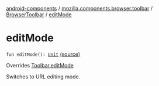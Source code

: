 [android-components](../../index.md) / [mozilla.components.browser.toolbar](../index.md) / [BrowserToolbar](index.md) / [editMode](./edit-mode.md)

# editMode

`fun editMode(): `[`Unit`](https://kotlinlang.org/api/latest/jvm/stdlib/kotlin/-unit/index.html) [(source)](https://github.com/mozilla-mobile/android-components/blob/master/components/browser/toolbar/src/main/java/mozilla/components/browser/toolbar/BrowserToolbar.kt#L262)

Overrides [Toolbar.editMode](../../mozilla.components.concept.toolbar/-toolbar/edit-mode.md)

Switches to URL editing mode.

